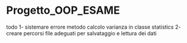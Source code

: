 # Progetto_OOP_ESAME


todo
1- sistemare errore metodo calcolo varianza in classe statistics
2- creare percorsi file adeguati per salvataggio e lettura dei dati
